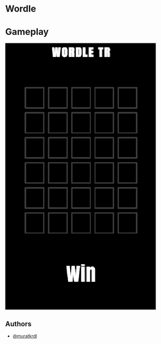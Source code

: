 
# Wordle



# Gameplay

<img src="https://github.com/muratkrdl/Wordle/blob/main/Picture.png" width="auto">

<img src="" width="auto">



## Authors

- [@muratkrdl](https://github.com/muratkrdl)

